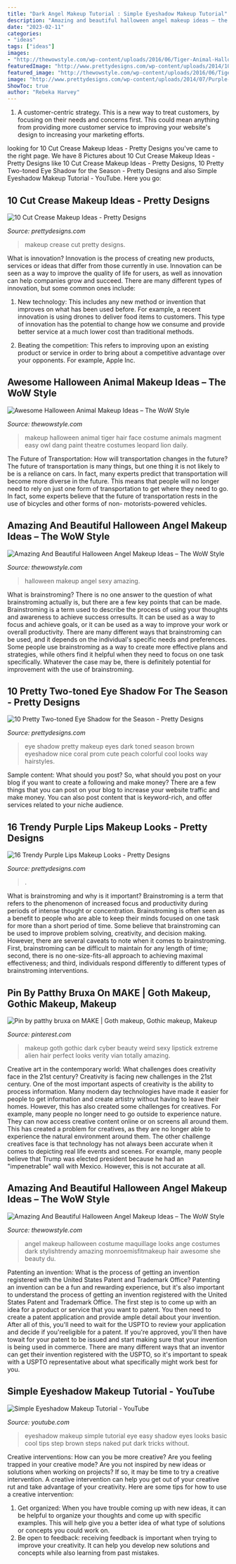 ```yaml
---
title: "Dark Angel Makeup Tutorial : Simple Eyeshadow Makeup Tutorial"
description: "Amazing and beautiful halloween angel makeup ideas – the wow style"
date: "2023-02-11"
categories:
- "ideas"
tags: ["ideas"]
images:
- "http://thewowstyle.com/wp-content/uploads/2016/06/Tiger-Animal-Halloween-Makeup.jpg"
featuredImage: "http://www.prettydesigns.com/wp-content/uploads/2014/10/Blue-and-Black-Eye-Shadow.jpg"
featured_image: "http://thewowstyle.com/wp-content/uploads/2016/06/Tiger-Animal-Halloween-Makeup.jpg"
image: "http://www.prettydesigns.com/wp-content/uploads/2014/07/Purple-Galaxy-Lips-Makeup.jpg"
ShowToc: true
author: "Rebeka Harvey"
---
```



1. A customer-centric strategy. This is a new way to treat customers, by focusing on their needs and concerns first. This could mean anything from providing more customer service to improving your website's design to increasing your marketing efforts.

	

		
looking for 10 Cut Crease Makeup Ideas - Pretty Designs you've came to the right page. We have 8 Pictures about 10 Cut Crease Makeup Ideas - Pretty Designs like 10 Cut Crease Makeup Ideas - Pretty Designs, 10 Pretty Two-toned Eye Shadow for the Season - Pretty Designs and also Simple Eyeshadow Makeup Tutorial - YouTube. Here you go:
		
    
## 10 Cut Crease Makeup Ideas - Pretty Designs

<img loading=lazy src="http://www.prettydesigns.com/wp-content/uploads/2014/12/Latestwomenfashionn.jpg" onerror="this.onerror=null;this.src='https://tse2.mm.bing.net/th?id=OIP.KTIFJf0_wLQnAU9VLpUc0gHaKR&amp;pid=15.1';" alt="10 Cut Crease Makeup Ideas - Pretty Designs">

_Source: prettydesigns.com_

>makeup crease cut pretty designs. 

	

What is innovation?
Innovation is the process of creating new products, services or ideas that differ from those currently in use. Innovation can be seen as a way to improve the quality of life for users, as well as innovation can help companies grow and succeed. There are many different types of innovation, but some common ones include:
1. New technology: This includes any new method or invention that improves on what has been used before. For example, a recent innovation is using drones to deliver food items to customers. This type of innovation has the potential to change how we consume and provide better service at a much lower cost than traditional methods.

2. Beating the competition: This refers to improving upon an existing product or service in order to bring about a competitive advantage over your opponents. For example, Apple Inc.

    
## Awesome Halloween Animal Makeup Ideas – The WoW Style

<img loading=lazy src="http://thewowstyle.com/wp-content/uploads/2016/06/Tiger-Animal-Halloween-Makeup.jpg" onerror="this.onerror=null;this.src='https://tse2.mm.bing.net/th?id=OIP.s5_CqrqWKeTKKLqOOxHUSgHaLI&amp;pid=15.1';" alt="Awesome Halloween Animal Makeup Ideas – The WoW Style">

_Source: thewowstyle.com_

>makeup halloween animal tiger hair face costume animals magment easy owl dang paint theatre costumes leopard lion daily. 

	

The Future of Transportation: How will transportation changes in the future?
The future of transportation is many things, but one thing it is not likely to be is a reliance on cars. In fact, many experts predict that transportation will become more diverse in the future. This means that people will no longer need to rely on just one form of transportation to get where they need to go. In fact, some experts believe that the future of transportation rests in the use of bicycles and other forms of non- motorists-powered vehicles.

    
## Amazing And Beautiful Halloween Angel Makeup Ideas – The WoW Style

<img loading=lazy src="http://thewowstyle.com/wp-content/uploads/2016/06/Easy-Angel-Halloween-Makeup.jpg" onerror="this.onerror=null;this.src='https://tse2.mm.bing.net/th?id=OIP.lhXuaVuB4eJ6rDJ-QgwkGgHaK5&amp;pid=15.1';" alt="Amazing And Beautiful Halloween Angel Makeup Ideas – The WoW Style">

_Source: thewowstyle.com_

>halloween makeup angel sexy amazing. 

	

What is brainstroming?
There is no one answer to the question of what brainstroming actually is, but there are a few key points that can be made. Brainstroming is a term used to describe the process of using your thoughts and awareness to achieve success orresults. It can be used as a way to focus and achieve goals, or it can be used as a way to improve your work or overall productivity. There are many different ways that brainstroming can be used, and it depends on the individual's specific needs and preferences. Some people use brainstroming as a way to create more effective plans and strategies, while others find it helpful when they need to focus on one task specifically. Whatever the case may be, there is definitely potential for improvement with the use of brainstroming.

    
## 10 Pretty Two-toned Eye Shadow For The Season - Pretty Designs

<img loading=lazy src="http://www.prettydesigns.com/wp-content/uploads/2014/10/Blue-and-Black-Eye-Shadow.jpg" onerror="this.onerror=null;this.src='https://tse3.mm.bing.net/th?id=OIP.lzGZMjL0aOgKUEHQKtB_YgHaKK&amp;pid=15.1';" alt="10 Pretty Two-toned Eye Shadow for the Season - Pretty Designs">

_Source: prettydesigns.com_

>eye shadow pretty makeup eyes dark toned season brown eyeshadow nice coral prom cute peach colorful cool looks way hairstyles. 

	

Sample content: What should you post?
So, what should you post on your blog if you want to create a following and make money? 
There are a few things that you can post on your blog to increase your website traffic and make money. You can also post content that is keyword-rich, and offer services related to your niche audience.

    
## 16 Trendy Purple Lips Makeup Looks - Pretty Designs

<img loading=lazy src="http://www.prettydesigns.com/wp-content/uploads/2014/07/Purple-Galaxy-Lips-Makeup.jpg" onerror="this.onerror=null;this.src='https://tse2.mm.bing.net/th?id=OIP.LELHqxYE-Cb2pGuJA3_NewHaHi&amp;pid=15.1';" alt="16 Trendy Purple Lips Makeup Looks - Pretty Designs">

_Source: prettydesigns.com_

>. 

	

What is brainstroming and why is it important?
Brainstroming is a term that refers to the phenomenon of increased focus and productivity during periods of intense thought or concentration. Brainstroming is often seen as a benefit to people who are able to keep their minds focused on one task for more than a short period of time. Some believe that brainstroming can be used to improve problem solving, creativity, and decision making. However, there are several caveats to note when it comes to brainstroming. First, brainstroming can be difficult to maintain for any length of time; second, there is no one-size-fits-all approach to achieving maximal effectiveness; and third, individuals respond differently to different types of brainstroming interventions.

    
## Pin By Patthy Bruxa On MAKE | Goth Makeup, Gothic Makeup, Makeup

<img loading=lazy src="https://i.pinimg.com/736x/d7/00/ae/d700ae76df979b3c99dc016240fe1931--makeup-gothic-dark-makeup.jpg" onerror="this.onerror=null;this.src='https://tse4.mm.bing.net/th?id=OIP.QomQv0JiAloUjIS6WLNAnQHaLJ&amp;pid=15.1';" alt="Pin by patthy bruxa on MAKE | Goth makeup, Gothic makeup, Makeup">

_Source: pinterest.com_

>makeup goth gothic dark cyber beauty weird sexy lipstick extreme alien hair perfect looks verity vian totally amazing. 

	

Creative art in the contemporary world: What challenges does creativity face in the 21st century?
Creativity is facing new challenges in the 21st century. One of the most important aspects of creativity is the ability to process information. Many modern day technologies have made it easier for people to get information and create artistry without having to leave their homes. However, this has also created some challenges for creatives. For example, many people no longer need to go outside to experience nature. They can now access creative content online or on screens all around them. This has created a problem for creatives, as they are no longer able to experience the natural environment around them. The other challenge creatives face is that technology has not always been accurate when it comes to depicting real life events and scenes. For example, many people believe that Trump was elected president because he had an "impenetrable" wall with Mexico. However, this is not accurate at all.

    
## Amazing And Beautiful Halloween Angel Makeup Ideas – The WoW Style

<img loading=lazy src="http://thewowstyle.com/wp-content/uploads/2016/06/Angel-Halloween-Makeup-Ideas.jpg" onerror="this.onerror=null;this.src='https://tse3.mm.bing.net/th?id=OIP.9kLD-BwGnXJh_0ZzQHyVwwHaLH&amp;pid=15.1';" alt="Amazing And Beautiful Halloween Angel Makeup Ideas – The WoW Style">

_Source: thewowstyle.com_

>angel makeup halloween costume maquillage looks ange costumes dark stylishtrendy amazing monroemisfitmakeup hair awesome she beauty du. 

	

Patenting an invention: What is the process of getting an invention registered with the United States Patent and Trademark Office?
Patenting an invention can be a fun and rewarding experience, but it's also important to understand the process of getting an invention registered with the United States Patent and Trademark Office. The first step is to come up with an idea for a product or service that you want to patent. You then need to create a patent application and provide ample detail about your invention. After all of this, you'll need to wait for the USPTO to review your application and decide if you'reeligible for a patent. If you're approved, you'll then have towait for your patent to be issued and start making sure that your invention is being used in commerce. There are many different ways that an inventor can get their invention registered with the USPTO, so it's important to speak with a USPTO representative about what specifically might work best for you.

    
## Simple Eyeshadow Makeup Tutorial - YouTube

<img loading=lazy src="http://i1.ytimg.com/vi/B8d9FYuZglQ/maxresdefault.jpg" onerror="this.onerror=null;this.src='https://tse2.mm.bing.net/th?id=OIP.ZlrWSCe4RQAGWx8Su0bjIAHaEK&amp;pid=15.1';" alt="Simple Eyeshadow Makeup Tutorial - YouTube">

_Source: youtube.com_

>eyeshadow makeup simple tutorial eye easy shadow eyes looks basic cool tips step brown steps naked put dark tricks without. 

	

Creative interventions: How can you be more creative?
Are you feeling trapped in your creative mode? Are you not inspired by new ideas or solutions when working on projects? If so, it may be time to try a creative intervention. A creative intervention can help you get out of your creative rut and take advantage of your creativity. Here are some tips for how to use a creative intervention: 
1. Get organized: When you have trouble coming up with new ideas, it can be helpful to organize your thoughts and come up with specific examples. This will help give you a better idea of what type of solutions or concepts you could work on. 
2. Be open to feedback: receiving feedback is important when trying to improve your creativity. It can help you develop new solutions and concepts while also learning from past mistakes. 

